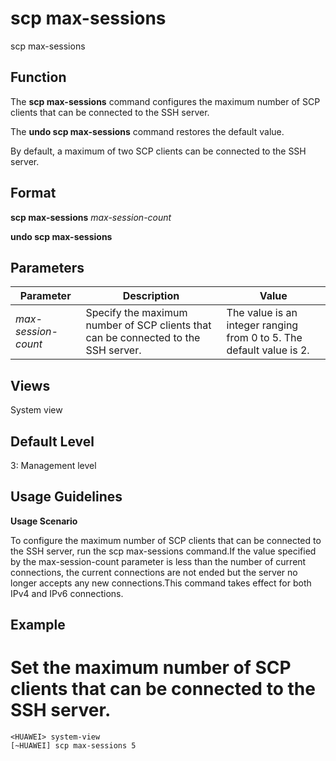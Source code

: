 scp max-sessions
================

scp max-sessions

Function
--------



The **scp max-sessions** command configures the maximum number of SCP clients that can be connected to the SSH server.

The **undo scp max-sessions** command restores the default value.



By default, a maximum of two SCP clients can be connected to the SSH server.


Format
------

**scp max-sessions** *max-session-count*

**undo scp max-sessions**


Parameters
----------

| Parameter | Description | Value |
| --- | --- | --- |
| *max-session-count* | Specify the maximum number of SCP clients that can be connected to the SSH server. | The value is an integer ranging from 0 to 5. The default value is 2. |



Views
-----

System view


Default Level
-------------

3: Management level


Usage Guidelines
----------------

**Usage Scenario**



To configure the maximum number of SCP clients that can be connected to the SSH server, run the scp max-sessions command.If the value specified by the max-session-count parameter is less than the number of current connections, the current connections are not ended but the server no longer accepts any new connections.This command takes effect for both IPv4 and IPv6 connections.




Example
-------

# Set the maximum number of SCP clients that can be connected to the SSH server.
```
<HUAWEI> system-view
[~HUAWEI] scp max-sessions 5

```